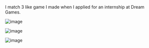 I match 3 like game I made when I applied for an internship at Dream Games.


![image](https://github.com/user-attachments/assets/1418b868-fbbe-42c2-a015-1ceca3823fdc)

![image](https://github.com/user-attachments/assets/08e8f365-59de-4208-bd2b-835df10917fc)

![image](https://github.com/user-attachments/assets/8ea0e021-ecf9-4556-888f-79fed5996b50)
